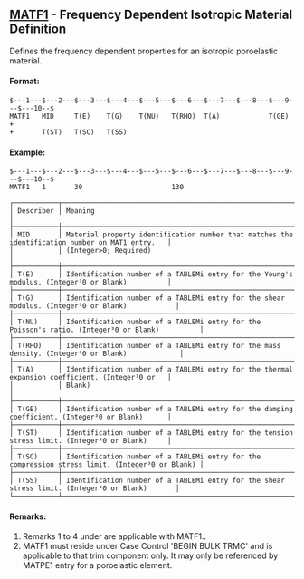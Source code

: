 ## [MATF1](https://help.hexagonmi.com/bundle/MSC_Nastran_2022.4/page/Nastran_Combined_Book/qrg/bulkno/TOC.MATF11.xhtml) - Frequency Dependent Isotropic Material Definition

Defines the frequency dependent properties for an isotropic poroelastic material.

#### Format:

```nastran
$---1---$---2---$---3---$---4---$---5---$---6---$---7---$---8---$---9---$---10--$
MATF1   MID     T(E)    T(G)    T(NU)   T(RHO)  T(A)            T(GE)   +       
+       T(ST)   T(SC)   T(SS)                                                   
```

#### Example:

```nastran
$---1---$---2---$---3---$---4---$---5---$---6---$---7---$---8---$---9---$---10--$
MATF1   1       30                      130                                     
```

```text
┌───────────┬─────────────────────────────────────────────────────────────────────────────────────────────────┐
│ Describer │ Meaning                                                                                         │
├───────────┼─────────────────────────────────────────────────────────────────────────────────────────────────┤
│ MID       │ Material property identification number that matches the identification number on MAT1 entry.   │
│           │ (Integer>0; Required)                                                                           │
├───────────┼─────────────────────────────────────────────────────────────────────────────────────────────────┤
│ T(E)      │ Identification number of a TABLEMi entry for the Young's modulus. (Integer³0 or Blank)          │
├───────────┼─────────────────────────────────────────────────────────────────────────────────────────────────┤
│ T(G)      │ Identification number of a TABLEMi entry for the shear modulus. (Integer³0 or Blank)            │
├───────────┼─────────────────────────────────────────────────────────────────────────────────────────────────┤
│ T(NU)     │ Identification number of a TABLEMi entry for the Poisson's ratio. (Integer³0 or Blank)          │
├───────────┼─────────────────────────────────────────────────────────────────────────────────────────────────┤
│ T(RHO)    │ Identification number of a TABLEMi entry for the mass density. (Integer³0 or Blank)             │
├───────────┼─────────────────────────────────────────────────────────────────────────────────────────────────┤
│ T(A)      │ Identification number of a TABLEMi entry for the thermal expansion coefficient. (Integer³0 or   │
│           │ Blank)                                                                                          │
├───────────┼─────────────────────────────────────────────────────────────────────────────────────────────────┤
│ T(GE)     │ Identification number of a TABLEMi entry for the damping coefficient. (Integer³0 or Blank)      │
├───────────┼─────────────────────────────────────────────────────────────────────────────────────────────────┤
│ T(ST)     │ Identification number of a TABLEMi entry for the tension stress limit. (Integer³0 or Blank)     │
├───────────┼─────────────────────────────────────────────────────────────────────────────────────────────────┤
│ T(SC)     │ Identification number of a TABLEMi entry for the compression stress limit. (Integer³0 or Blank) │
├───────────┼─────────────────────────────────────────────────────────────────────────────────────────────────┤
│ T(SS)     │ Identification number of a TABLEMi entry for the shear stress limit. (Integer³0 or Blank)       │
└───────────┴─────────────────────────────────────────────────────────────────────────────────────────────────┘
```

#### Remarks:

1. Remarks 1 to 4 under   are applicable with MATF1..
2. MATF1 must reside under Case Control 'BEGIN BULK TRMC' and is applicable to that trim component only. It may only be referenced by MATPE1 entry for a poroelastic element.
